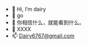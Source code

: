 - 👋 Hi, I’m dairy
- 👀 go
- 🌱 你相信什么，就能看到什么。
- 💞️ XXXX
- 📫 Dairy6767@gmail.com
<!---
Dairy-cn/Dairy-cn is a ✨ special ✨ repository because its `README.md` (this file) appears on your GitHub profile.
You can click the Preview link to take a look at your changes.
--->
